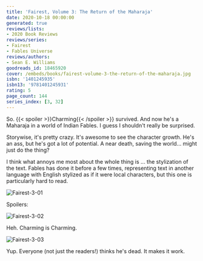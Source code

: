 ```yaml
---
title: 'Fairest, Volume 3: The Return of the Maharaja'
date: 2020-10-18 00:00:00
generated: true
reviews/lists:
- 2020 Book Reviews
reviews/series:
- Fairest
- Fables Universe
reviews/authors:
- Sean E. Williams
goodreads_id: 18465920
cover: /embeds/books/fairest-volume-3-the-return-of-the-maharaja.jpg
isbn: '1401245935'
isbn13: '9781401245931'
rating: 5
page_count: 144
series_index: [3, 32]
---
```

So.  {{< spoiler >}}Charming{{< /spoiler >}}  survived. And now he's a Maharaja in a world of Indian Fables. I guess I shouldn't really be surprised.  

Storywise, it's pretty crazy. It's awesome to see the character growth. He's an ass, but he's got a lot of potential. A near death, saving the world... might just do the thing?  

<!--more-->

I think what annoys me most about the whole thing is ... the stylization of the text. Fables has done it before a few times, representing text in another language with English stylized as if it were local characters, but this one is particularly hard to read.  

![Fairest-3-01](/embeds/books/attachments/fairest-3-01.jpg)  

Spoilers:  

![Fairest-3-02](/embeds/books/attachments/fairest-3-02.jpg)  

Heh. Charming is Charming.  

![Fairest-3-03](/embeds/books/attachments/fairest-3-03.jpg)  

Yup. Everyone (not just the readers!) thinks he's dead. It makes it work.